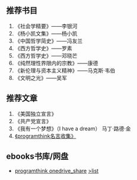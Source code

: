 ## 推荐书目 

1. 《社会学精要》——李银河
2. 《杨小凯文集》——杨小凯
3. 《中国哲学简史》——冯友兰
4. 《西方哲学史》——罗素
4. 《西方哲学史》——邓晓芒
5. 《纯然理性界限内的宗教》——康德
5. 《新伦理与资本主义精神》——马克斯·韦伯
6. 《文明之光》——吴军

## 推荐文章

1. 《美国独立宣言》
2. 《共产党宣言》
3. 《我有一个梦想》（I have a dream） 马丁·路德·金
4. [《programthink名言收集》](https://program-think.blogspot.com/2014/08/maxim.html)


## ebooks书库/网盘

- [programthink onedrive_share](https://onedrive.live.com/?id=F5B0090663FEEADA%21742&cid=F5B0090663FEEADA) [>list](https://github.com/programthink/books)
